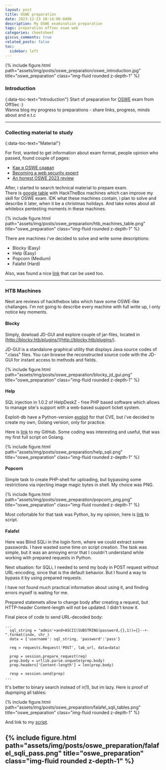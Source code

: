 ```yaml
---
layout: post
title: OSWE preparation
date: 2023-12-23 10:14:00-0400
description: My OSWE examination preparation 
tags: preparation offsec oswe web
categories: cheetsheet
giscus_comments: true
related_posts: false
toc:
  sidebar: left
---
```


{% include figure.html path="assets/img/posts/oswe_preparation/oswe_introduction.jpg" title="oswe_preparation" class="img-fluid rounded z-depth-1" %}

### Introduction

{:data-toc-text="Introduction"}
Start of preparation for [OSWE](https://www.offsec.com/courses/web-300/) exam from OffSec :)\
Wanna blog my progress to preparations - share links, progress, minds about and e.t.c

---

### Сollecting material to study
{:data-toc-text="Material"}

For first, wanted to get information about exam format, people opinion who passed, found couple of pages:
* [Как я OSWE сдавал](https://habr.com/ru/companies/pm/articles/733170/)
* [Becoming a web security expert](https://habr.com/ru/companies/angarasecurity/articles/595071/)
* [An honest OSWE 2023 review](https://charchitverma100.medium.com/an-honest-oswe-2023-review-my-journey-preparation-and-exam-67d0adcbcde4)


After, i started to search technical material to prepare exam.\
There is [google table](https://docs.google.com/spreadsheets/d/1dwSMIAPIam0PuRBkCiDI88pU3yzrqqHkDtBngUHNCw8/edit#gid=665299979) with HackTheBox machines which can improve my skill for OSWE exam. IDK what these machines contain, i plan to solve and describe it later, when it be a christmas holidays. And take notes about all whitebox pentesting moments in these machines.

{% include figure.html path="assets/img/posts/oswe_preparation/htb_machines_table.png" title="oswe_preparation" class="img-fluid rounded z-depth-1" %}

There are machines i've decided to solve and write some descriptions:
* Blocky (Easy) 
* Help (Easy)
* Popcorn (Medium)
* Falafel (Hard)

Also, was found a nice [link](https://github.com/snoopysecurity/OSWE-Prep) that can be used too.

---
 
### HTB Machines
Next are reviews of hackthebox labs which have some OSWE-like challanges. I'm not going to describe every machine with full write up, I only notice key moments.


#### Blocky
Simply, dowload JD-GUI and explore couple of jar-files, located in [http://blocky.htb/plugins/](http://blocky.htb/plugins/).

JD-GUI is a standalone graphical utility that displays Java source codes of ".class" files. You can browse the reconstructed source code with the JD-GUI for instant access to methods and fields.

{% include figure.html path="assets/img/posts/oswe_preparation/blocky_jd_gui.png" title="oswe_preparation" class="img-fluid rounded z-depth-1" %}


#### Help
SQL injection in 1.0.2 of HelpDeskZ - free PHP based software which allows to manage site's support with a web-based support ticket system.

Exploit-db have a Python-version [exploit](https://www.exploit-db.com/exploits/41200) for that CVE, but i've decided to create my own, Golang version, only for practice.

Here is [link](https://github.com/MikeDakotaStayTrue/Script4You/blob/main/helpdeskz_sqli_exploit.go) to my GitHub. Some coding was interesting and useful, that was my first full script on Golang.

{% include figure.html path="assets/img/posts/oswe_preparation/help_sqli.png" title="oswe_preparation" class="img-fluid rounded z-depth-1" %}


#### Popcorn
Simple task to create PHP-shell for uploading, but bypassing some restrictions via injecting image magic bytes in shell. My choice was PNG.

{% include figure.html path="assets/img/posts/oswe_preparation/popcorn_png.png" title="oswe_preparation" class="img-fluid rounded z-depth-1" %}

Most cofortable for that task was Python, by my opinion, here is [link](https://github.com/MikeDakotaStayTrue/Script4You/blob/main/upload_php_png.py) to script.

#### Falafel
Here was Blind SQLi in the login form, where we could extract some passwords. I have wasted some time on script creation. The task was simple, but it was an annoying error that I couldn't understand while working with prepared requests in Python.

Next situation: for SQLi, I needed to send my body in POST request without URL-encoding, since that is the default behavior. But I found a way to bypass it by using prepared requests.

I have not found much practical information about using it, and finding errors myself is waiting for me.

Prepared statemets allow to change body after creating a request, but HTTP-header Content-length will not be updated. I didn't know it.


Final piece of code to send URL-decoded body:
```
...
  sql_string = "admin'+and+ASCII(SUBSTRING(password,{},1))={}--+-".format(indx, chr_)
  data = {'username': sql_string, 'password':'pass'}

  req = requests.Request('POST', lab_url, data=data)
  
  prep = session.prepare_request(req)
  prep.body = urllib.parse.unquote(prep.body)
  prep.headers['Content-length'] = len(prep.body)

  resp = session.send(prep)
...
```

It's better to binary search instead of n(1), but im lazy. Here is proof of dupmping all tables:

{% include figure.html path="assets/img/posts/oswe_preparation/falafel_sqli_tables.png" title="oswe_preparation" class="img-fluid rounded z-depth-1" %}

And link to my [script](https://github.com/MikeDakotaStayTrue/Script4You/blob/main/blind_sqli_extractor.py).

{% include figure.html path="assets/img/posts/oswe_preparation/falafel_sqli_pass.png" title="oswe_preparation" class="img-fluid rounded z-depth-1" %}
---